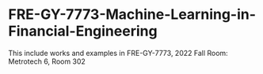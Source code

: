 # FRE-GY-7773-Machine-Learning-in-Financial-Engineering
This include works and examples in FRE-GY-7773, 2022 Fall
Room: Metrotech 6, Room 302
